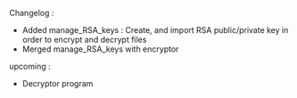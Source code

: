 Changelog :
- Added manage_RSA_keys : Create, and import RSA public/private key in order to encrypt and decrypt files
- Merged manage_RSA_keys with encryptor

upcoming :
- Decryptor program

